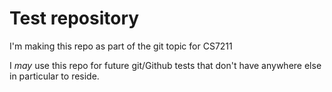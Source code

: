 # Test repository
I'm making this repo as part of the git topic for CS7211

I *may* use this repo for future git/Github tests that don't 
have anywhere else in particular to reside. 
